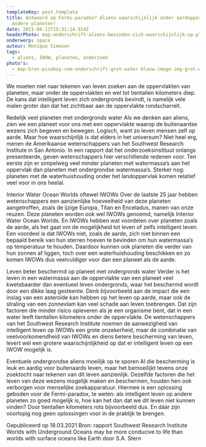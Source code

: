 ```yaml
---
templateKey: post.template
title: Antwoord op Fermi-paradox? Aliens waarschijnlijk onder aardoppervlak
  andere planeten!
date: 2021-06-11T15:31:14.914Z
headerPhoto: map-onderschrift-aliens-bevinden-zich-waarschijnlijk-op-planeten-die-ook-over-ondergronds-water-beschikken-bron-pixabay-com-image1-image-img-alien-rugzakje-landschap-jpg
onderwerp: space
auteur: Monique Siemsen
tags:
  - aliens, IWOW, planeten, onderzoek
photo's:
  - map-bron-pixabay-com-onderschrift-grot-water-blauw-image-img-grot-water-blauw-jpeg
---
```

We moeten niet naar tekenen van leven zoeken aan de oppervlakten van planeten, maar
onder de oppervlakten en wel tot tientallen kilometers diep. De kans dat intelligent leven
zich ondergronds bevindt, is namelijk vele malen groter dan dat het zichtbaar aan de
oppervlakte rondscharrelt.

Redelijk veel planeten met ondergronds water
Als we denken aan aliens, zien we een planeet voor ons met een oppervlakte waarop de
buitenaardse wezens zich begeven en bewegen. Logisch, want zo leven mensen zelf op
aarde. Maar hoe waarschijnlijk is dat elders in het universum?
Niet heel erg, menen de Amerikaanse wetenschappers van het Southwest Research
Institute in San Antonio. In een rapport dat het onderzoeksinstituut onlangs presenteerde,
geven wetenschappers hier verschillende redenen voor. Ten eerste zijn er simpelweg veel
minder planeten met watermassa’s aan het oppervlak dan planeten met ondergrondse
watermassa’s. Sterker nog: planeten met de waterhuishouding onder het landoppervlak
komen relatief veel voor in ons heelal.

Interior Water Ocean Worlds oftewel IWOWs
Over de laatste 25 jaar hebben wetenschappers een aanzienlijke hoeveelheid van deze
planeten aangetroffen, zoals de ijzige Europa, Titan en Enceladus, manen van onze
reuzen. Deze planeten worden ook wel IWOWs genoemd, namelijk Interior Water Ocean
Worlds. En IWOWs hebben wat voordelen over planeten zoals de aarde, als het gaat om
de mogelijkheid tot leven of zelfs intelligent leven.
Een voordeel is dat IWOWs niet, zoals de aarde, zich niet binnen een bepaald bereik van
hun sterren hoeven te bevinden om hun watermassa’s op temperatuur te houden.
Daardoor kunnen ook planeten die verder van hun zonnen af liggen, toch over een
waterhuishouding beschikken en zo komen IWOWs dus veelvuldiger voor dan een planeet
als de aarde.

Leven beter beschermd op planeet met ondergronds water
Verder is het leven in een watermassa aan de oppervlakte van een planeet veel
kwetsbaarder dan eventueel leven ondergronds, waar het beschermd wordt door een
dikke laag gesteente. Denk bijvoorbeeld aan de impact die een inslag van een asteroïde
kan hebben op het leven op aarde, maar ook de straling van een zonnevlam kan veel
schade aan leven toebrengen. Dat zijn factoren die minder risico opleveren als je een
organisme bent, dat in een water leeft tientallen kilometers onder de oppervlakte.
De wetenschappers van het Southwest Research Institute noemen de aanwezigheid van
intelligent leven op IWOWs een grote onzekerheid, maar de combinatie van
veelvoorkomendheid van IWOWs en diens betere bescherming van leven, levert wel een
grotere waarschijnlijkheid op dat er intelligent leven op een IWOW mogelijk is.

Eventuele ondergrondse aliens moeilijk op te sporen
Al die bescherming is leuk en aardig voor buitenaards leven, maar het bemoeilijkt tevens
onze zoektocht naar tekenen van dit leven aanzienlijk. Dezelfde factoren die het leven van
deze wezens mogelijk maken en beschermen, houden hen ook verborgen voor menselijke
zoekapparatuur. Hiermee is een oplossing geboden voor de Fermi-paradox, te weten: als
intelligent leven op andere planeten zo goed mogelijk is, hoe kan het dan dat we dit leven
niet kunnen vinden? Door tientallen kilometers rots bijvoorbeeld dus. En dáár zijn
voorlopig nog geen oplossingen voor in de praktijk te brengen.

Gepubliceerd op 18.03.2021
Bron: rapport Southwest Research Institute Worlds with Underground Oceans may be more
conducive to life than worlds with surface oceans like Earth door S.A. Stern